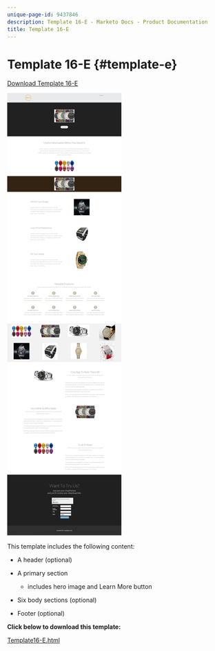 ```yaml
---
unique-page-id: 9437846
description: Template 16-E - Marketo Docs - Product Documentation
title: Template 16-E
---
```


# Template 16-E {#template-e}

[Download Template 16-E](https://docs.marketo.com/download/attachments/9437846/template-16e.html?version=1&modificationdate=1438980814000&api=v2)

![](assets/image2015-8-14-13-3a27-3a39.png)

This template includes the following content:

* A header (optional)
* A primary section

    * includes hero image and Learn More button

* Six body sections (optional)
* Footer (optional)

**Click below to download this template:**

[Template16-E.html](https://docs.marketo.com/download/attachments/9437846/template-16e.html?version=1&modificationdate=1438980814000&api=v2)
